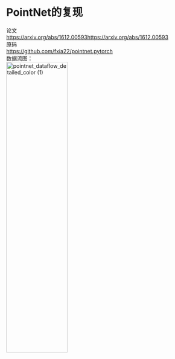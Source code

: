 # PointNet的复现  
论文  
https://arxiv.org/abs/1612.00593https://arxiv.org/abs/1612.00593
[](https://arxiv.org/abs/1612.00593https://arxiv.org/abs/1612.00593)  
原码  
[https://github.com/fxia22/pointnet.pytorch
](https://github.com/fxia22/pointnet.pytorch)  
数据流图：  
<img width="162" height="768" alt="pointnet_dataflow_detailed_color (1)" src="https://github.com/user-attachments/assets/ecc9eca3-da3c-4539-891d-f06b2abe8331" />



